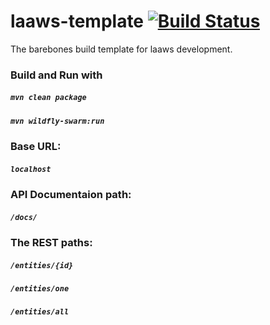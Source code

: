  # laaws-template [![Build Status](https://travis-ci.org/lockss/laaws-template.svg?branch=master)](https://travis-ci.org/lockss/laaws-template)

The barebones build template for laaws development.

### Build and Run with
##### `mvn clean package`  
##### `mvn wildfly-swarm:run`  
  
### Base URL: 
##### `localhost`
  
### API Documentaion path:
##### `/docs/`
  
### The REST paths:
##### `/entities/{id}`
  
##### `/entities/one`
  
##### `/entities/all`